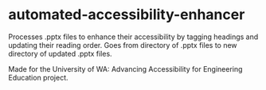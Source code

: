 # automated-accessibility-enhancer
Processes .pptx files to enhance their accessibility by tagging headings and updating their reading order. Goes from directory of .pptx files to new directory of updated .pptx files.

Made for the University of WA: Advancing Accessibility for Engineering Education project.
